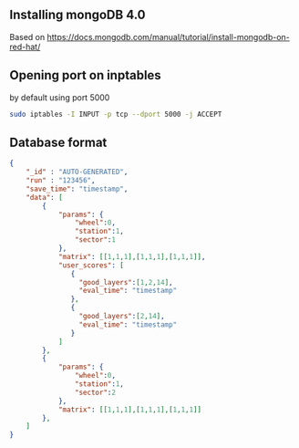 ## Installing mongoDB 4.0

Based on https://docs.mongodb.com/manual/tutorial/install-mongodb-on-red-hat/

## Opening port on inptables

by default using port 5000

```bash
sudo iptables -I INPUT -p tcp --dport 5000 -j ACCEPT
```

## Database format

```json
{  
    "_id" : "AUTO-GENERATED",
    "run" : "123456",
    "save_time": "timestamp",
    "data": [
        {
            "params": {
                "wheel":0,
                "station":1,
                "sector":1
            },
            "matrix": [[1,1,1],[1,1,1],[1,1,1]],
            "user_scores": [
               {
                 "good_layers":[1,2,14],
                 "eval_time": "timestamp"
               },
               {
                 "good_layers":[2,14],
                 "eval_time": "timestamp"
               }
            ]
        },
        {
            "params": {
                "wheel":0,
                "station":1,
                "sector":2
            },
            "matrix": [[1,1,1],[1,1,1],[1,1,1]]
        },
    ]
}
```